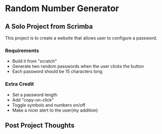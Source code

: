 # Random Number Generator
## A Solo Project from Scrimba
This project is to create a website that allows user to configure a password.

### Requirements
- Build it from "scratch"
- Generate two random passwords when the user clicks the button
- Each password should be 15 characters long 

### Extra Credit
- Set a password length
- Add "copy-on-click"
- Toggle symbols and numbers on/off
- Make a nicer alert to the user(my addition)

## Post Project Thoughts